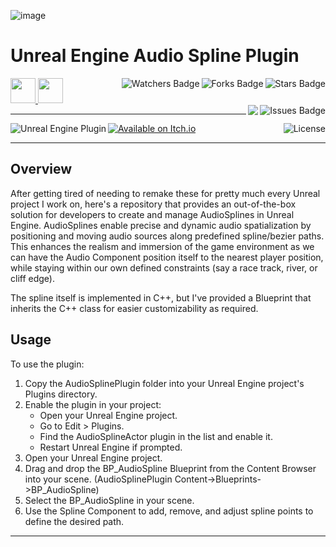 ![image](https://github.com/JDSherbert/Unreal-Engine-Audio-Spline-Plugin/assets/43964243/ad4e1765-6fe1-4a4e-b7e8-5a91047916d0)

# Unreal Engine Audio Spline Plugin

<!-- Header Start -->
<a href = "https://docs.unrealengine.com/5.3/en-US/"> <img height="40" img width="40" src="https://cdn.simpleicons.org/unrealengine/white"> </a> 
<a href = "https://learn.microsoft.com/en-us/cpp/cpp-language"> <img height="40" img width="40" src="https://cdn.simpleicons.org/c++"> </a>
<img align="right" alt="Stars Badge" src="https://img.shields.io/github/stars/jdsherbert/Unreal-Engine-Audio-Spline-Plugin?label=%E2%AD%90"/>
<img align="right" alt="Forks Badge" src="https://img.shields.io/github/forks/jdsherbert/Unreal-Engine-Audio-Spline-Plugin?label=%F0%9F%8D%B4"/>
<img align="right" alt="Watchers Badge" src="https://img.shields.io/github/watchers/jdsherbert/Unreal-Engine-Audio-Spline-Plugin?label=%F0%9F%91%81%EF%B8%8F"/>
<img align="right" alt="Issues Badge" src="https://img.shields.io/github/issues/jdsherbert/Unreal-Engine-Audio-Spline-Plugin?label=%E2%9A%A0%EF%B8%8F"/>
<img align="right" src="https://hits.seeyoufarm.com/api/count/incr/badge.svg?url=https%3A%2F%2Fgithub.com%2FJDSherbert%2FUnreal-Engine-Audio-Spline-Plugin%2Fhit-counter%2FREADME&count_bg=%2379C83D&title_bg=%23555555&labelColor=0E1128&title=🔍&style=for-the-badge">
<!-- Header End --> 

-----------------------------------------------------------------------

<a href="https://docs.unrealengine.com/5.3/en-US/"> 
  <img align="left" alt="Unreal Engine Plugin" src="https://img.shields.io/badge/Unreal%20Engine%20Plugin-black?style=for-the-badge&logo=unrealengine&logoColor=white&color=black&labelColor=black"> </a>
<a href="https://jdsherbert.itch.io/audio-spline-plugin"> 
  <img align="top" alt="Available on Itch.io"  src="https://img.shields.io/badge/Play%20on%20Itch.io-FF0B34.svg?style=for-the-badge&logo=Itch.io&logoColor=white&color=black&labelColor=FF0B34"> </a>

<a href="https://choosealicense.com/licenses/mit/"> 
  <img align="right" alt="License" src="https://img.shields.io/badge/License%20:%20Mit-black?style=for-the-badge&logo=mit&logoColor=white&color=black&labelColor=black"> </a>

-----------------------------------------------------------------------
## Overview
After getting tired of needing to remake these for pretty much every Unreal project I work on, here's a repository that provides an out-of-the-box solution for developers to create and manage AudioSplines in Unreal Engine. AudioSplines enable precise and dynamic audio spatialization by positioning and moving audio sources along predefined spline/bezier paths. This enhances the realism and immersion of the game environment as we can have the Audio Component position itself to the nearest player position, while staying within our own defined constraints (say a race track, river, or cliff edge).

The spline itself is implemented in C++, but I've provided a Blueprint that inherits the C++ class for easier customizability as required.

## Usage
To use the plugin:
1. Copy the AudioSplinePlugin folder into your Unreal Engine project's Plugins directory.
2. Enable the plugin in your project:
   - Open your Unreal Engine project.
   - Go to Edit > Plugins.
   - Find the AudioSplineActor plugin in the list and enable it.
   - Restart Unreal Engine if prompted.
3. Open your Unreal Engine project.
4. Drag and drop the BP_AudioSpline Blueprint from the Content Browser into your scene. (AudioSplinePlugin Content->Blueprints->BP_AudioSpline)
5. Select the BP_AudioSpline in your scene.
6. Use the Spline Component to add, remove, and adjust spline points to define the desired path.

-----------------------------------------------------------------------
